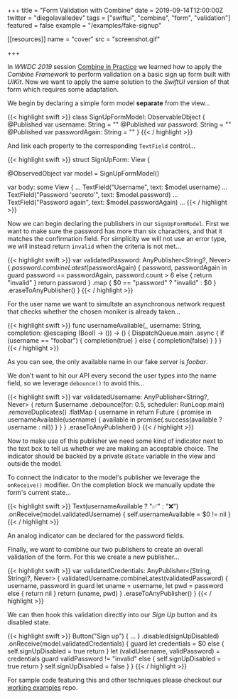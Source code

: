 +++
title = "Form Validation with Combine"
date = 2019-09-14T12:00:00Z
twitter = "diegolavalledev"
tags = ["swiftui", "combine", "form", "validation"]
featured = false
example = "/examples/fake-signup"

[[resources]]
  name = "cover"
  src = "screenshot.gif"

+++

In _WWDC 2019_ session [Combine in Practice](https://developer.apple.com/videos/play/wwdc2019/721) we learned how to apply the _Combine Framework_ to perform validation on a basic sign up form built with _UIKit_. Now we want to apply the same solution to the _SwiftUI_ version of that form which requires some adaptation.

<!--more-->

We begin by declaring a simple form model **separate** from the view…

{{< highlight swift  >}}
class SignUpFormModel: ObservableObject {
  @Published var username: String = ""
  @Published var password: String = ""
  @Published var passwordAgain: String = ""
}
{{< / highlight >}}

And link each property to the corresponding `TextField` control…

{{< highlight swift  >}}
struct SignUpForm: View {

  @ObservedObject var model = SignUpFormModel()

  var body: some View {
    …
    TextField("Username", text: $model.username)
    …
    TextField("Password 'secreto'", text: $model.password)
    …
    TextField("Password again", text: $model.passwordAgain)
    …
{{< / highlight >}}

Now we can begin declaring the publishers in our `SignUpFormModel`. First we want to make sure the password has more than six characters, and that it matches the confirmation field. For simplicity we will not use an error type, we will instead return `invalid` when the criteria is not met…

{{< highlight swift  >}}
var validatedPassword: AnyPublisher<String?, Never> {
  $password.combineLatest($passwordAgain) { password, passwordAgain in
    guard password == passwordAgain, password.count > 6 else {
      return "invalid"
    }
    return password
  }
  .map { $0 == "password" ? "invalid" : $0 }
  .eraseToAnyPublisher()
}
{{< / highlight >}}

For the user name we want to simultate an asynchronous network request that checks whether the chosen moniker is already taken…

{{< highlight swift  >}}
func usernameAvailable(_ username: String, completion: @escaping (Bool) -> ()) -> () {
  DispatchQueue.main .async {
    if (username == "foobar") {
      completion(true)
    } else {
      completion(false)
    }
  }
}
{{< / highlight >}}


As you can see, the only available name in our fake server is _foobar_.

We don't want to hit our API every second the user types into the name field, so we leverage `debounce()` to avoid this…

{{< highlight swift  >}}
var validatedUsername: AnyPublisher<String?, Never> {
  return $username
    .debounce(for: 0.5, scheduler: RunLoop.main)
    .removeDuplicates()
    .flatMap { username in
      return Future { promise in
        usernameAvailable(username) { available in
          promise(.success(available ? username : nil))
        }
      }
  }
  .eraseToAnyPublisher()
}
{{< / highlight >}}

Now to make use of this publisher we need some kind of indicator next to the text box to tell us whether we are making an acceptable choice. The indicator should be backed by a private `@State` variable in the view and outside the model.

To connect the indicator to the model's publisher we leverage the `onReceive()` modifier. On the completion block we manually update the form's current state…

{{< highlight swift  >}}
Text(usernameAvailable ? "✅" : "❌")
.onReceive(model.validatedUsername) {
  self.usernameAvailable = $0 != nil
}
{{< / highlight >}}


An analog indicator can be declared for the password fields.

Finally, we want to combine our two publishers to create an overall validation of the form. For this we create a new publisher…

{{< highlight swift  >}}
var validatedCredentials: AnyPublisher<(String, String)?, Never> {
  validatedUsername.combineLatest(validatedPassword) { username, password in
    guard let uname = username, let pwd = password else { return nil }
    return (uname, pwd)
  }
  .eraseToAnyPublisher()
}
{{< / highlight >}}

We can then hook this validation directly into our _Sign Up_ button and its disabled state.

{{< highlight swift  >}}
  Button("Sign up") { … }
  .disabled(signUpDisabled)
  .onReceive(model.validatedCredentials) {
    guard let credentials = $0 else {
      self.signUpDisabled = true
      return
    }
    let (validUsername, validPassword) = credentials
    guard validPassword != "invalid"  else {
      self.signUpDisabled = true
      return
    }
    self.signUpDisabled = false
  }
}
{{< / highlight >}}

For sample code featuring this and other techniques please checkout our [working examples](https://github.com/swift-you-and-i/working-examples/tree/master/Sources/WorkingExamples/combine-form-validation) repo.
